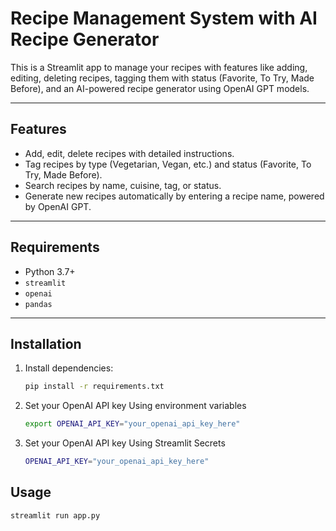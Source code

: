 # Recipe Management System with AI Recipe Generator

This is a Streamlit app to manage your recipes with features like adding, editing, deleting recipes, tagging them with status (Favorite, To Try, Made Before), and an AI-powered recipe generator using OpenAI GPT models.

---

## Features

- Add, edit, delete recipes with detailed instructions.
- Tag recipes by type (Vegetarian, Vegan, etc.) and status (Favorite, To Try, Made Before).
- Search recipes by name, cuisine, tag, or status.
- Generate new recipes automatically by entering a recipe name, powered by OpenAI GPT.

---

## Requirements

- Python 3.7+
- `streamlit`
- `openai`
- `pandas`

---

## Installation

1. Install dependencies:

   ```bash
   pip install -r requirements.txt


2. Set your OpenAI API key Using environment variables

   ```bash
   export OPENAI_API_KEY="your_openai_api_key_here"

3. Set your OpenAI API key Using Streamlit Secrets

   ```bash
   OPENAI_API_KEY="your_openai_api_key_here"

## Usage


   ```bash
streamlit run app.py